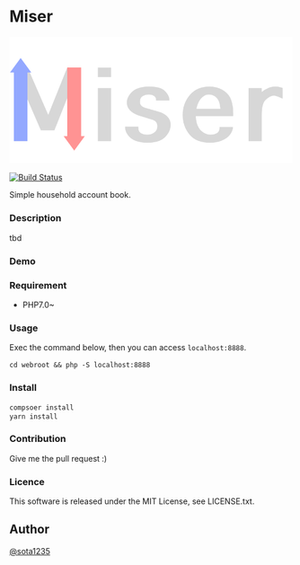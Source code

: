 Miser
====

![Miser logo](webroot/public/images/logo.png)

[![Build Status](https://travis-ci.org/sota1235/Miser.svg?branch=master)](https://travis-ci.org/sota1235/Miser)

Simple household account book.

### Description

tbd

### Demo

### Requirement

- PHP7.0~

### Usage

Exec the command below, then you can access `localhost:8888`.

```
cd webroot && php -S localhost:8888
```

### Install

```
compsoer install
yarn install
```

### Contribution

Give me the pull request :)

### Licence

This software is released under the MIT License, see LICENSE.txt.

## Author

[@sota1235](https://github.com/sota1235)
